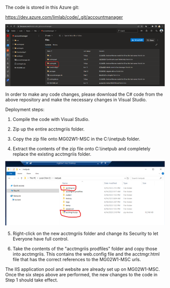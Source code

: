 The code is stored in this Azure git:

https://dev.azure.com/limlab/code/_git/accountmanager

![image.png](/.attachments/image-eeff2562-5840-4f9e-8e88-320d0e37abe4.png)

In order to make any code changes, please download the C# code from the above repository and make the necessary changes in Visual Studio.

Deployment steps:

1. Compile the code with Visual Studio.

2. Zip up the entire acctmgriis folder.

3. Copy the zip file onto MG02W1-MSC in the C:\inetpub folder.

4. Extract the contents of the zip file onto C:\inetpub and completely replace the existing acctmgriis folder.

![image.png](/.attachments/image-be2c7e5a-58f8-43c8-b155-95d84e45d231.png)

5. Right-click on the new acctmgriis folder and change its Security to let Everyone have full control.

6. Take the contents of the "acctmgriis prodfiles" folder and copy those into acctmgriis. This contains the web.config file and the acctmgr.html file that has the correct references to the MG02W1-MSC urls.

The IIS application pool and website are already set up on MG02W1-MSC. Once the six steps above are performed, the new changes to the code in Step 1 should take effect.
